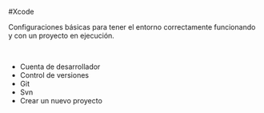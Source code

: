 #Xcode
<br />

Configuraciones básicas para tener el entorno correctamente funcionando y con un proyecto en ejecución.

<br />

- Cuenta de desarrollador
- Control de versiones
 - Git
 - Svn
- Crear un nuevo proyecto
